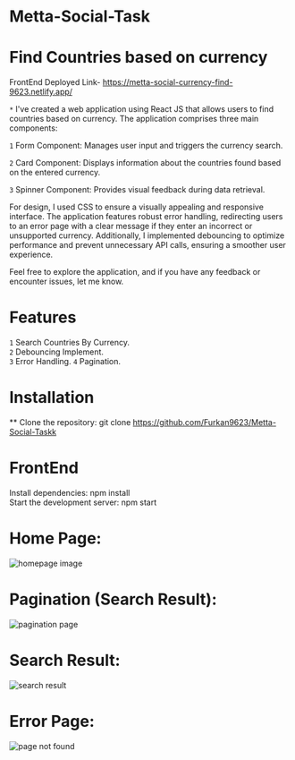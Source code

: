 # Metta-Social-Task


# Find Countries based on currency

 FrontEnd Deployed Link- https://metta-social-currency-find-9623.netlify.app/


`*` I've created a web application using React JS that allows users to find countries based on currency. The application comprises three main components:

`1` Form Component: Manages user input and triggers the currency search. <br>

`2` Card Component: Displays information about the countries found based on the entered currency. <br>

`3` Spinner Component: Provides visual feedback during data retrieval.

For design, I used CSS to ensure a visually appealing and responsive interface. The application features robust error handling, redirecting users to an error page with a clear message if they enter an incorrect or unsupported currency. Additionally, I implemented debouncing to optimize performance and prevent unnecessary API calls, ensuring a smoother user experience.

Feel free to explore the application, and if you have any feedback or encounter issues, let me know.

# Features
`1` Search Countries By Currency. <br>
`2` Debouncing Implement. <br>
`3` Error Handling.
`4` Pagination.
 
 
# Installation

** Clone the repository: git clone https://github.com/Furkan9623/Metta-Social-Taskk

# FrontEnd

 Install dependencies: npm install <br>
 Start the development server: npm start

# Home Page:
  
 ![homepage image](https://github.com/Furkan9623/Metta-Social-Taskk/assets/109727423/80c30ec0-fb01-4e92-b1ef-10e8788c96aa)

 
 # Pagination (Search Result):
 
![pagination page](https://github.com/Furkan9623/Metta-Social-Taskk/assets/109727423/9c86445c-60f7-4056-be97-dbb5956d5bea)


 
 # Search Result:
 
 ![search result](https://github.com/Furkan9623/Metta-Social-Taskk/assets/109727423/eba63648-1ae3-45de-b7f0-b7255da6cc1c)


 
 # Error Page:


![page not found](https://github.com/Furkan9623/Metta-Social-Taskk/assets/109727423/043e1e5c-73eb-4038-91c3-a4d7fa0b04b8)

